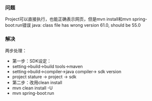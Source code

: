 ### 问题
Project可以直接执行，也能正确表示网页，但是mvn install和mvn spring-boot:run错误
java: class file has wrong version 61.0, should be 55.0

### 解决
两步处理：
 - 第一步：SDK设定：  
 - setting->build->build tools->maven
 - setting->build->compiler->java compiler-> sdk version
 - project stature -> project -> sdk
 - 第二步：改用clean install
 - mvn clean install -U
 - mvn spring-boot:run